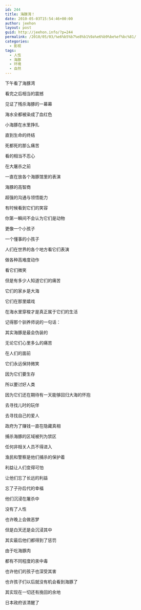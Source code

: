 ```yaml
---
id: 244
title: 海豚湾！
date: 2010-05-03T15:54:46+00:00
author: jeehon
layout: post
guid: http://jeehon.info/?p=244
permalink: /2010/05/03/%e6%b5%b7%e8%b1%9a%e6%b9%be%ef%bc%81/
categories:
  - 影视
tags:
  - 人性
  - 海豚
  - 环境
  - 自然
---
```

下午看了海豚湾
  
看完之后相当的震撼
  
见证了残杀海豚的一幕幕
  
海水全都被染成了血红色
  
小海豚在水里挣扎
  
直到生命的终结
  
死都死的那么痛苦
  
看的相当不忍心
  
<!--more-->


  
在大屠杀之前
  
一直在放各个海豚馆里的表演
  
海豚的高智商
  
超强的沟通与领悟能力
  
有时候看到它们的笑容
  
你第一瞬间不会认为它们是动物
  
更像一个小孩子
  
一个懂事的小孩子
  
人们在世界的各个地方看它们表演
  
做各种高难度动作
  
看它们微笑
  
但是有多少人知道它们的痛苦
  
它们的家乡是大海
  
它们在那里嬉戏
  
在海水里穿梭才是真正属于它们的生活
  
记得那个驯养师说的一句话：
  
其实海豚是最会伪装的
  
无论它们心里多么的痛苦
  
在人们的面前
  
它们永远保持微笑
  
因为它们要生存
  
所以要讨好人类
  
因为它们还在期待有一天能够回归大海的怀抱
  
去寻找儿时的玩伴
  
去寻找自己的爱人

政府为了赚钱一直在隐藏真相
  
捕杀海豚的区域被列为禁区
  
任何非相关人员不得进入
  
渔民和警察是他们捕杀的保护着
  
利益让人们变得可怕
  
让他们忘了长远的利益
  
忘了子孙后代的幸福
  
他们沉浸在屠杀中
  
没有了人性
  
也许晚上会做恶梦
  
但是白天还是会沉浸其中

其实最后他们都得到了惩罚
  
由于吃海豚肉
  
都有不同程度的汞中毒
  
也许他们的孩子也深受其害
  
也许孩子们以后就没有机会看到海豚了
  
其实现在一切还有挽回的余地
  
日本政府该清醒了